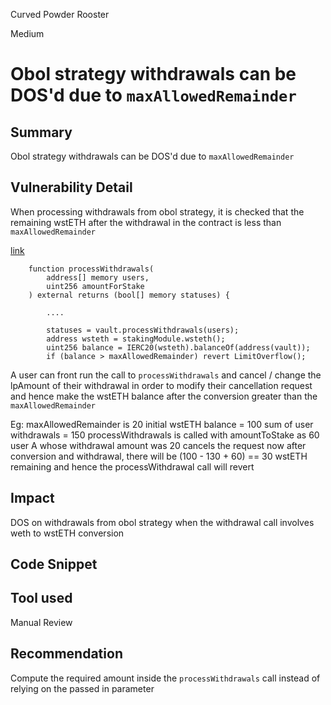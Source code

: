 Curved Powder Rooster

Medium

# Obol strategy withdrawals can be DOS'd due to `maxAllowedRemainder`

## Summary
Obol strategy withdrawals can be DOS'd due to `maxAllowedRemainder`

## Vulnerability Detail
When processing withdrawals from obol strategy, it is checked that the remaining wstETH after the withdrawal in the contract is less than `maxAllowedRemainder` 

[link](https://github.com/mellow-finance/mellow-lrt/blob/e31044584c781c7c9960df7b1c311e24c8b7d92a/src/strategies/SimpleDVTStakingStrategy.sol#L81)
```solidity
    function processWithdrawals(
        address[] memory users,
        uint256 amountForStake
    ) external returns (bool[] memory statuses) {
        
        ....

        statuses = vault.processWithdrawals(users);
        address wsteth = stakingModule.wsteth();
        uint256 balance = IERC20(wsteth).balanceOf(address(vault));
        if (balance > maxAllowedRemainder) revert LimitOverflow();
```

A user can front run the call to `processWithdrawals` and cancel / change the lpAmount of their withdrawal in order to modify their cancellation request and hence make the wstETH balance after the conversion greater than the `maxAllowedRemainder`

Eg: 
maxAllowedRemainder is 20
initial wstETH balance = 100
sum of user withdrawals = 150
processWithdrawals is called with amountToStake as 60
user A whose withdrawal amount was 20 cancels the request
now after conversion and withdrawal, there will be (100 - 130 + 60) == 30 wstETH remaining and hence the processWithdrawal call will revert 

## Impact
DOS on withdrawals from obol strategy when the withdrawal call involves weth to wstETH conversion 

## Code Snippet

## Tool used
Manual Review

## Recommendation
Compute the required amount inside the `processWithdrawals` call instead of relying on the passed in parameter